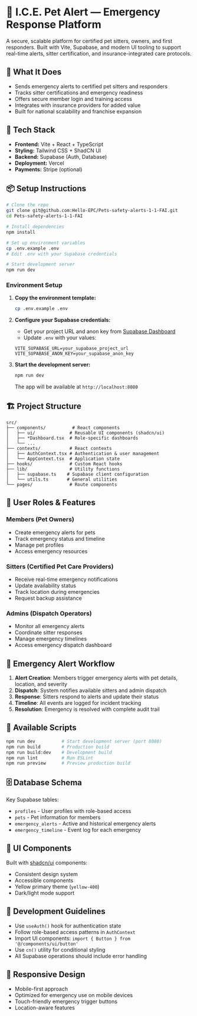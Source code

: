 # 🐾 I.C.E. Pet Alert — Emergency Response Platform

A secure, scalable platform for certified pet sitters, owners, and first responders. Built with Vite, Supabase, and modern UI tooling to support real-time alerts, sitter certification, and insurance-integrated care protocols.

## 🚀 What It Does

- Sends emergency alerts to certified pet sitters and responders
- Tracks sitter certifications and emergency readiness
- Offers secure member login and training access
- Integrates with insurance providers for added value
- Built for national scalability and franchise expansion

## 🧰 Tech Stack

- **Frontend:** Vite + React + TypeScript  
- **Styling:** Tailwind CSS + ShadCN UI  
- **Backend:** Supabase (Auth, Database)  
- **Deployment:** Vercel  
- **Payments:** Stripe (optional)

## 📦 Setup Instructions

```bash
# Clone the repo
git clone git@github.com:Hello-EPC/Pets-safety-alerts-1-1-FAI.git
cd Pets-safety-alerts-1-1-FAI

# Install dependencies
npm install

# Set up environment variables
cp .env.example .env
# Edit .env with your Supabase credentials

# Start development server
npm run dev
```

### Environment Setup

1. **Copy the environment template:**
   ```bash
   cp .env.example .env
   ```

2. **Configure your Supabase credentials:**
   - Get your project URL and anon key from [Supabase Dashboard](https://supabase.com/dashboard)
   - Update `.env` with your values:
   ```env
   VITE_SUPABASE_URL=your_supabase_project_url
   VITE_SUPABASE_ANON_KEY=your_supabase_anon_key
   ```

3. **Start the development server:**
   ```bash
   npm run dev
   ```
   The app will be available at `http://localhost:8080`

## 🏗️ Project Structure

```
src/
├── components/          # React components
│   ├── ui/             # Reusable UI components (shadcn/ui)
│   ├── *Dashboard.tsx  # Role-specific dashboards
│   └── ...
├── contexts/           # React contexts
│   ├── AuthContext.tsx # Authentication & user management
│   └── AppContext.tsx  # Application state
├── hooks/              # Custom React hooks
├── lib/                # Utility functions
│   ├── supabase.ts    # Supabase client configuration
│   └── utils.ts       # General utilities
└── pages/              # Route components
```

## 🔐 User Roles & Features

### Members (Pet Owners)
- Create emergency alerts for pets
- Track emergency status and timeline
- Manage pet profiles
- Access emergency resources

### Sitters (Certified Pet Care Providers)
- Receive real-time emergency notifications
- Update availability status
- Track location during emergencies
- Request backup assistance

### Admins (Dispatch Operators)
- Monitor all emergency alerts
- Coordinate sitter responses
- Manage emergency timelines
- Access emergency dispatch dashboard

## 🚨 Emergency Alert Workflow

1. **Alert Creation**: Members trigger emergency alerts with pet details, location, and severity
2. **Dispatch**: System notifies available sitters and admin dispatch
3. **Response**: Sitters respond to alerts and update their status
4. **Timeline**: All events are logged for incident tracking
5. **Resolution**: Emergency is resolved with complete audit trail

## 📝 Available Scripts

```bash
npm run dev          # Start development server (port 8080)
npm run build        # Production build
npm run build:dev    # Development build
npm run lint         # Run ESLint
npm run preview      # Preview production build
```

## 🗄️ Database Schema

Key Supabase tables:
- `profiles` - User profiles with role-based access
- `pets` - Pet information for members
- `emergency_alerts` - Active and historical emergency alerts
- `emergency_timeline` - Event log for each emergency

## 🎨 UI Components

Built with [shadcn/ui](https://ui.shadcn.com/) components:
- Consistent design system
- Accessible components
- Yellow primary theme (`yellow-400`)
- Dark/light mode support

## 🔧 Development Guidelines

- Use `useAuth()` hook for authentication state
- Follow role-based access patterns in `AuthContext`
- Import UI components: `import { Button } from '@/components/ui/button'`
- Use `cn()` utility for conditional styling
- All Supabase operations should include error handling

## 📱 Responsive Design

- Mobile-first approach
- Optimized for emergency use on mobile devices
- Touch-friendly emergency trigger buttons
- Location-aware features